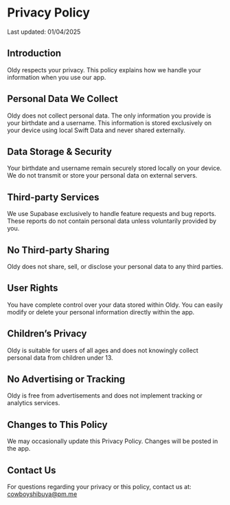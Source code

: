 # Privacy Policy

Last updated: 01/04/2025

## Introduction
Oldy respects your privacy. This policy explains how we handle your information when you use our app.

## Personal Data We Collect
Oldy does not collect personal data. The only information you provide is your birthdate and a username. This information is stored exclusively on your device using local Swift Data and never shared externally.

## Data Storage & Security
Your birthdate and username remain securely stored locally on your device. We do not transmit or store your personal data on external servers.

## Third-party Services
We use Supabase exclusively to handle feature requests and bug reports. These reports do not contain personal data unless voluntarily provided by you.

## No Third-party Sharing
Oldy does not share, sell, or disclose your personal data to any third parties.

## User Rights
You have complete control over your data stored within Oldy. You can easily modify or delete your personal information directly within the app.

## Children’s Privacy
Oldy is suitable for users of all ages and does not knowingly collect personal data from children under 13.

## No Advertising or Tracking
Oldy is free from advertisements and does not implement tracking or analytics services.

## Changes to This Policy
We may occasionally update this Privacy Policy. Changes will be posted in the app.

## Contact Us
For questions regarding your privacy or this policy, contact us at:
cowboyshibuya@pm.me
